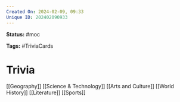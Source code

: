 ```yaml
---
Created On: 2024-02-09, 09:33
Unique ID: 202402090933
---
```

**Status:** #moc 

**Tags:** #TriviaCards

# Trivia

[[Geography]]
[[Science & Technology]]
[[Arts and Culture]]
[[World History]]
[[Literature]]
[[Sports]]






